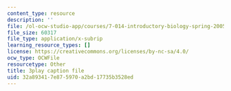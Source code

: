 ```yaml
---
content_type: resource
description: ''
file: /ol-ocw-studio-app/courses/7-014-introductory-biology-spring-2005/32a893417e875970a2bd17735b3528ed_RJf9jRf-Ekw.vtt
file_size: 60317
file_type: application/x-subrip
learning_resource_types: []
license: https://creativecommons.org/licenses/by-nc-sa/4.0/
ocw_type: OCWFile
resourcetype: Other
title: 3play caption file
uid: 32a89341-7e87-5970-a2bd-17735b3528ed
---
```


